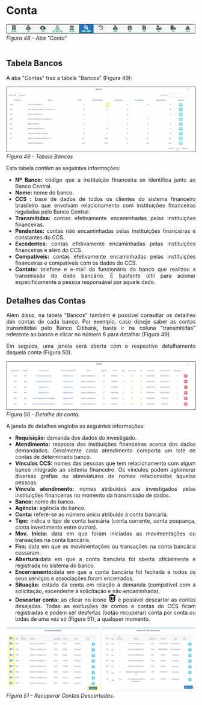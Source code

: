# Conta

![Aba "Bancos"](img/AbaConta.png)<br>
*Figura 48 - Aba "Conta"* <br><br>

## Tabela Bancos
<p style="text-align: justify;">A aba "Contas" traz a tabela "Bancos" (Figura 49): </p>

![Tabela Bancos](img/DetalheContaNum.png)<br>
*Figura 49 - Tabela Bancos* <br>

<p style="text-align: justify;">Esta tabela contêm as seguintes informações: </p>

<ul style="text-align: justify;" >
<li><strong>Nº Banco: </strong>  código que a instituição financeira se identifica junto ao Banco Central.  </li>
<li><strong>Nome:</strong> nome do banco. </li>
<li><strong>CCS : </strong>  base de dados de todos os clientes do sistema financeiro brasileiro que envolvam relacionamento com instituições financeiras reguladas pelo Banco Central. </li>
<li><strong>Transmitidas: </strong>contas efetivamente encaminhadas pelas instituições financeiras.</li>
<li><strong>Pendentes: </strong>contas não encaminhadas pelas instituições financeiras e constantes do CCS. </li>
<li><strong>Excedentes: </strong>contas efetivamente encaminhadas pelas instituições financeiras e além do CCS.  </li>
<li><strong>Compatíveis: </strong> contas efetivamente encaminhadas pelas instituições financeiras e compatíveis com os dados do CCS. </li> 
<li><strong>Contato:</strong> telefone e e-mail do funcionário do banco que realizou a transmissão do dado bancário. É bastante últil para acionar especificamente a pessoa responsável por aquele dado.</li>
</ul>
 
## Detalhes das Contas

<p style="text-align: justify;"> Além disso, na tabela "Bancos" também é possível consultar os detalhes das contas de cada banco. Por exemplo, caso deseje saber as contas transmitidas pelo Banco Citibank, basta ir na coluna "transmitidas" referente ao banco e clicar no número 6 para detalhar (Figura 49). </p>

<p style="text-align: justify;">Em seguida, uma janela será aberta com o respectivo detalhamento daquela conta (Figura 50). </p>

![Detalhe da conta](img/DetalheConta.png)<br>
*Figura 50 - Detalhe da conta.* <br>

<p style="text-align: justify;">A janela de detalhes engloba as seguintes informações: </p>
<ul style="text-align: justify;" >
<li><strong>Requisição: </strong> demanda dos dados do investigado. </li>
<li><strong>Atendimento:</strong> resposta das instituições financeiras acerca dos dados demandados. Geralmente cada atendimento comporta um lote de contas de determinado banco.</li>
<li><strong>Vínculos CCS:</strong> nomes das pessoas que tem relacionamento com algum banco integrado ao sistema financeiro. Os vínculos podem aglomerar diversas grafias ou abreviaturas de nomes relacionados àquelas pessoas.</li>
<li><strong>Vínculo atendimento:</strong> nomes atribuídos aos investigados pelas instituições financeiras no momento da transmissão de dados.</li>
<li><strong>Banco:</strong> nome do banco.  </li>
<li><strong>Agência:</strong> agência do banco.</li> 
<li><strong>Conta:</strong> refere-se ao número único atribuído à conta bancária.</li>
<li><strong>Tipo:</strong> indica o tipo de conta bancária (conta corrente, conta poupança, conta investimento entre outros).</li>
<li><strong>Mov. Início:</strong> data em que foram iniciadas as movimentações ou transações na conta bancária.</li>
<li><strong>Fim:</strong> data em que as movimentações ou transações na conta bancária cessaram. </li>
<li><strong>Abertura:</strong>data em que a conta bancária foi aberta oficialmente e registrada no sistema do banco.</li>
<li><strong>Encerramento:</strong>data em que a conta bancária foi fechada e todos os seus serviços e associações foram encerrados.</li>
<li><strong>Situação:</strong> estado da conta em relação à demanda (compatível com a solicitação, excendente à solicitação e não encaminhada).</li>
<li><strong>Descartar conta:</strong> ao clicar no ícone  <?xml version="1.0" encoding="UTF-8"?><!-- Generator: Adobe Illustrator 25.0.0, SVG Export Plug-In . SVG Version: 6.00 Build 0)  --><svg xmlns="http://www.w3.org/2000/svg" xmlns:xlink="http://www.w3.org/1999/xlink" version="1.1" id="Capa_1" x="0px" y="0px" viewBox="0 0 512 512" style="enable-background:new 0 0 512 512;" xml:space="preserve" width="20" height="20"><g><path d="M490.667,96c0-17.673-14.327-32-32-32h-80.555C364.632,25.757,328.549,0.13,288,0h-64   c-40.549,0.13-76.632,25.757-90.112,64H53.333c-17.673,0-32,14.327-32,32l0,0c0,17.673,14.327,32,32,32H64v266.667   C64,459.468,116.532,512,181.333,512h149.333C395.468,512,448,459.468,448,394.667V128h10.667   C476.34,128,490.667,113.673,490.667,96z M384,394.667C384,424.122,360.122,448,330.667,448H181.333   C151.878,448,128,424.122,128,394.667V128h256V394.667z" fill="currentColor" d="m21.68 17.65l-7-14a3 3 0 0 0-5.36 0l-7 14a3 3 0 0 0 3.9 4.08l5.37-2.4a1.06 1.06 0 0 1 .82 0l5.37 2.4a3 3 0 0 0 3.9-4.08Zm-2 2a1 1 0 0 1-1.13.22l-5.37-2.39a3 3 0 0 0-2.44 0L5.41 19.9a1 1 0 0 1-1.3-1.35l7-14a1 1 0 0 1 1.78 0l7 14a1 1 0 0 1-.17 1.13Z"/><path d="M202.667,384c17.673,0,32-14.327,32-32V224c0-17.673-14.327-32-32-32s-32,14.327-32,32v128   C170.667,369.673,184.994,384,202.667,384z" fill="currentColor" d="m21.68 17.65l-7-14a3 3 0 0 0-5.36 0l-7 14a3 3 0 0 0 3.9 4.08l5.37-2.4a1.06 1.06 0 0 1 .82 0l5.37 2.4a3 3 0 0 0 3.9-4.08Zm-2 2a1 1 0 0 1-1.13.22l-5.37-2.39a3 3 0 0 0-2.44 0L5.41 19.9a1 1 0 0 1-1.3-1.35l7-14a1 1 0 0 1 1.78 0l7 14a1 1 0 0 1-.17 1.13Z"/><path d="M309.333,384c17.673,0,32-14.327,32-32V224c0-17.673-14.327-32-32-32s-32,14.327-32,32v128   C277.333,369.673,291.66,384,309.333,384z" fill="currentColor" d="m21.68 17.65l-7-14a3 3 0 0 0-5.36 0l-7 14a3 3 0 0 0 3.9 4.08l5.37-2.4a1.06 1.06 0 0 1 .82 0l5.37 2.4a3 3 0 0 0 3.9-4.08Zm-2 2a1 1 0 0 1-1.13.22l-5.37-2.39a3 3 0 0 0-2.44 0L5.41 19.9a1 1 0 0 1-1.3-1.35l7-14a1 1 0 0 1 1.78 0l7 14a1 1 0 0 1-.17 1.13Z"/></g></svg> é possível descartar as contas desejadas. Todas as exclusões de contas e contas do CCS ficam registradas e podem ser desfeitas (botão recuperar) conta por conta ou todas de uma vez só (Figura 51), a qualquer momento. 
</li></ul>

![Recuperar Contas Descartadas.](img/RecuperaçãoContasDescartadas.png)<br>
*Figura 51 - Recuperar Contas Descartadas.* <br>

